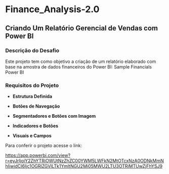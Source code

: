 # Finance_Analysis-2.0
## Criando Um Relatório Gerencial de Vendas com Power BI


### Descrição do Desafio
Este projeto tem como objetivo a criação de um relatório elaborado com base na amostra de dados financeiros do Power BI: Sample Financials Power BI

### Requisitos do Projeto

  - **Estrutura Definida**
  
  - **Botões de Navegação**
  
 - **Segmentadores e Botões com Imagem**
  
  - **Indicadores e Botões**
  
  - **Visuais e Campos**


Para conferir o projeto acesse o link: 

https://app.powerbi.com/view?r=eyJrIjoiY2ZhYTRiOWUtNzZhZC00YWM5LWFkN2MtOTcxNzA0ODNkMmNhIiwidCI6Ijc1OGRlZGVlLTk1YmItNGU2Mi05MWU2LTU3OTRiMTUwZjFhYSJ9
